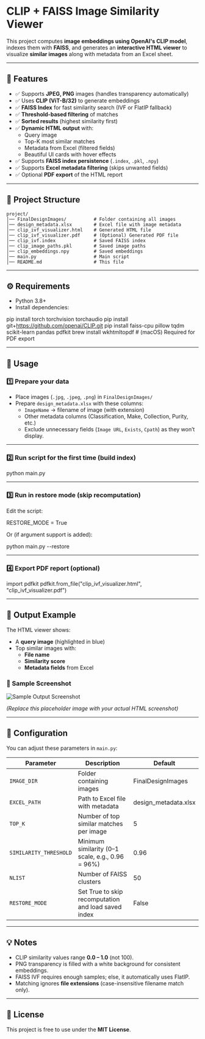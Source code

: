 # CLIP + FAISS Image Similarity Viewer

This project computes **image embeddings using OpenAI's CLIP model**, indexes them with **FAISS**, and generates an **interactive HTML viewer** to visualize **similar images** along with metadata from an Excel sheet.

---

## 📌 Features

- ✅ Supports **JPEG, PNG** images (handles transparency automatically)  
- ✅ Uses **CLIP (ViT-B/32)** to generate embeddings  
- ✅ **FAISS Index** for fast similarity search (IVF or FlatIP fallback)  
- ✅ **Threshold-based filtering** of matches  
- ✅ **Sorted results** (highest similarity first)  
- ✅ **Dynamic HTML output** with:
  - Query image
  - Top-K most similar matches
  - Metadata from Excel (filtered fields)
  - Beautiful UI cards with hover effects
- ✅ Supports **FAISS index persistence** (`.index`, `.pkl`, `.npy`)  
- ✅ Supports **Excel metadata filtering** (skips unwanted fields)  
- ✅ Optional **PDF export** of the HTML report  

---

## 📂 Project Structure
```
project/
│── FinalDesignImages/          # Folder containing all images
│── design_metadata.xlsx        # Excel file with image metadata
│── clip_ivf_visualizer.html    # Generated HTML file
│── clip_ivf_visualizer.pdf     # (Optional) Generated PDF file
│── clip_ivf.index              # Saved FAISS index
│── clip_image_paths.pkl        # Saved image paths
│── clip_embeddings.npy         # Saved embeddings
│── main.py                     # Main script
│── README.md                   # This file

```
---

## ⚙️ Requirements

- Python 3.8+
- Install dependencies:

pip install torch torchvision torchaudio
pip install git+https://github.com/openai/CLIP.git
pip install faiss-cpu pillow tqdm scikit-learn pandas pdfkit
brew install wkhtmltopdf    # (macOS) Required for PDF export

---

## 🚀 Usage

### 1️⃣ Prepare your data

- Place images (`.jpg`, `.jpeg`, `.png`) in `FinalDesignImages/`
- Prepare `design_metadata.xlsx` with these columns:
  - `ImageName` → filename of image (with extension)
  - Other metadata columns (Classification, Make, Collection, Purity, etc.)
  - Exclude unnecessary fields (`Image URL`, `Exists`, `Cpath`) as they won’t display.

---

### 2️⃣ Run script for the first time (build index)

python main.py

---

### 3️⃣ Run in restore mode (skip recomputation)

Edit the script:

RESTORE_MODE = True

Or (if argument support is added):

python main.py --restore

---

### 4️⃣ Export PDF report (optional)

import pdfkit
pdfkit.from_file("clip_ivf_visualizer.html", "clip_ivf_visualizer.pdf")

---

## 📌 Output Example

The HTML viewer shows:

- A **query image** (highlighted in blue)
- Top similar images with:
  - **File name**
  - **Similarity score**
  - **Metadata fields** from Excel

### 📸 Sample Screenshot

![Sample Output Screenshot](docs/sample_viewer_screenshot.png)

*(Replace this placeholder image with your actual HTML screenshot)*

---

## 🔧 Configuration

You can adjust these parameters in `main.py`:

| Parameter              | Description                                              | Default |
|------------------------|----------------------------------------------------------|---------|
| `IMAGE_DIR`           | Folder containing images                                 | FinalDesignImages |
| `EXCEL_PATH`          | Path to Excel file with metadata                         | design_metadata.xlsx |
| `TOP_K`               | Number of top similar matches per image                  | 5       |
| `SIMILARITY_THRESHOLD`| Minimum similarity (0–1 scale, e.g., 0.96 = 96%)         | 0.96    |
| `NLIST`               | Number of FAISS clusters                                 | 50      |
| `RESTORE_MODE`        | Set True to skip recomputation and load saved index       | False   |

---

## 💡 Notes

- CLIP similarity values range **0.0 – 1.0** (not 100).  
- PNG transparency is filled with a white background for consistent embeddings.  
- FAISS IVF requires enough samples; else, it automatically uses FlatIP.  
- Matching ignores **file extensions** (case-insensitive filename match only).  

---

## 📜 License

This project is free to use under the **MIT License**.
